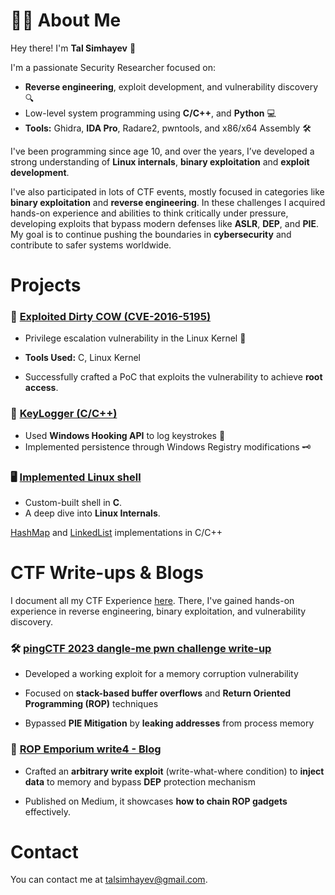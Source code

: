 # 🧑‍💻 About Me 

Hey there! I'm **Tal Simhayev** 👋

I'm a passionate Security Researcher focused on:
* **Reverse engineering**, exploit development, and vulnerability discovery 🔍
* Low-level system programming using **C/C++**, and **Python** 💻
* **Tools:** Ghidra, **IDA Pro**, Radare2, pwntools, and x86/x64 Assembly 🛠️

I've been programming since age 10, and over the years, I’ve developed a strong understanding of **Linux internals**, **binary exploitation** and **exploit development**.  

I've also participated in lots of CTF events, mostly focused in categories like **binary exploitation** and **reverse engineering**. In these challenges I acquired hands-on experience and abilities to think critically under pressure, developing exploits that bypass modern defenses like **ASLR**, **DEP**, and **PIE**. My goal is to continue pushing the boundaries in **cybersecurity** and contribute to safer systems worldwide.

# Projects

### 🐄 [Exploited Dirty COW (CVE-2016-5195)](https://github.com/talsim/root-dirtyc0w)

* Privilege escalation vulnerability in the Linux Kernel 🐧

* **Tools Used:** C, Linux Kernel

* Successfully crafted a PoC that exploits the vulnerability to achieve **root access**.

### 🔑 [KeyLogger (C/C++)](https://github.com/talsim/Keylogger)
* Used **Windows Hooking API** to log keystrokes 📃
* Implemented persistence through Windows Registry modifications 🗝️


### 🖥️ [Implemented Linux shell](https://github.com/talsim/Linux-Shell)
* Custom-built shell in **C**.
* A deep dive into **Linux Internals**.


[HashMap](https://github.com/talsim/c-linked-list) and [LinkedList](https://github.com/talsim/Cpp-HashMap) implementations in C/C++

# CTF Write-ups & Blogs
I document all my CTF Experience [here](https://github.com/talsim/CTFs).   There, I've gained hands-on experience in reverse engineering, binary exploitation, and vulnerability discovery.  
### 🛠️ [pingCTF 2023 dangle-me pwn challenge write-up](https://github.com/talsim/CTFs/tree/main/pingCTF-2023/dangle_me)

* Developed a working exploit for a memory corruption vulnerability

* Focused on **stack-based buffer overflows** and **Return Oriented Programming (ROP)** techniques

* Bypassed **PIE Mitigation** by **leaking addresses** from process memory

### 📝 [ROP Emporium write4 - Blog](https://thehackerlife.medium.com/rop-emporium-write4-challenge-writeup-64-bit-updated-2020-742eab2722ec)

* Crafted an **arbitrary write exploit** (write-what-where condition) to **inject data** to memory and bypass **DEP** protection mechanism

* Published on Medium, it showcases **how to chain ROP gadgets** effectively.
 
# Contact

You can contact me at [talsimhayev@gmail.com](mailto:talsimhayev@gmail.com).
